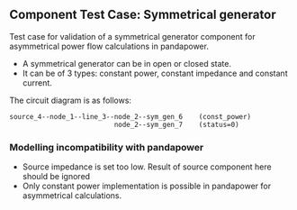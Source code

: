 <!--
SPDX-FileCopyrightText: 2022 Contributors to the Power Grid Model project <dynamic.grid.calculation@alliander.com>

SPDX-License-Identifier: MPL-2.0
-->
## Component Test Case: Symmetrical generator

Test case for validation of a symmetrical generator component for asymmetrical power flow calculations in pandapower.
- A symmetrical generator can be in open or closed state. 
- It can be of 3 types: constant power, constant impedance and constant current.

The circuit diagram is as follows:
```
source_4--node_1--line_3--node_2--sym_gen_6    (const_power)
                          node_2--sym_gen_7    (status=0)
```

### Modelling incompatibility with pandapower

- Source impedance is set too low. Result of source component here should be ignored
- Only constant power implementation is possible in pandapower for asymmetrical calculations.
